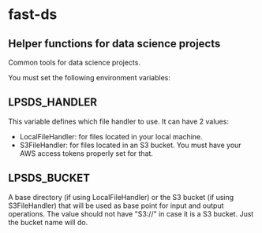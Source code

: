 # fast-ds

## Helper functions for data science projects

Common tools for data science projects.

You must set the following environment variables:

## LPSDS_HANDLER

This variable defines which file handler to use. It can have 2 values:

* LocalFileHandler: for files located in your local machine.
* S3FileHandler: for files located in an S3 bucket. You must have your AWS access tokens properly set for that.

## LPSDS_BUCKET

A base directory (if using LocalFileHandler) or the S3 bucket (if using S3FileHandler) that will be used as base point for input and output operations. The value should not have "S3://" in case it is a S3 bucket. Just the bucket name will do.
